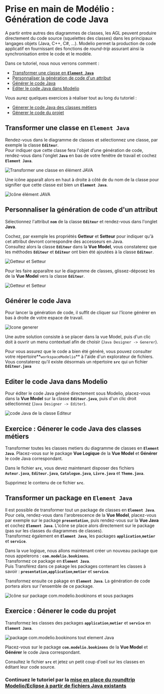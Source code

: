 # Prise en main de Modélio : Génération de code Java
<!-- => retour à la ligne, 2 espaces .... -->


A partir entre autres des diagrammes de classes, les AGL peuvent produire directement du code source (squelettes des classes) dans les principaux langages objets (Java, C++, C#, ...). Modelio permet la production de code applicatif en fournissant des fonctions de *round-trip* assurant ainsi la synchronisation entre le code et le modèle.


Dans ce tutoriel, nous nous verrons comment :

* [Transformer une classe en **`Element Java`**](#transformerClasseEltJav)
* [Personnaliser la génération de code d'un attribut](#personnaliserAttributJava)
* [Générer le code Java](#genererCodeJava)
* [Editer le code Java dans Modelio](#editerCodeJava)


Vous aurez quelques exercices à réaliser tout au long du tutoriel :

* [Génerer le code Java des classes métiers](#aVosCrayons_Exo1)
* [Génerer le code du projet](#aVosCrayons_Exo2)


## Transformer une classe en **`Element Java`** <a id="transformerClasseEltJava"></a>

Rendez-vous dans le diagramme de classes et sélectionnez une classe, par exemple la classe **`Editeur`**.  
Pour indiquer que cette classe fera l'objet d’une génération de code, rendez-vous dans l'onglet **`Java`** en bas de votre fenêtre de travail et cochez **`Element Java`**.

![Transformer une classe en élément JAVA](images/GenerationCode_ElementJava_Classe.png)


Une icône apparaît alors en haut à droite à côté de du nom de la classe pour signifier que cette classe est bien un **`Element Java`**.

![Icône élément JAVA](images/GenerationCode_ElementJava_Classe_Icone.png)


## Personnaliser la génération de code d'un attribut <a id="personnaliserAttributJava"></a>

Sélectionnez l'attribut **`nom`** de la classe **`Editeur`** et rendez-vous dans l'onglet **Java**.

Cochez, par exemple les propriétés **Getteur** et **Setteur** pour indiquer qu'à cet attribut devront correspondre des accesseurs en Java.  
Consultez alors la classe **`Editeur`** dans la **Vue Model**, vous constaterez que les méthodes
**`Editeur`** et **`Editeur`** ont bien été ajoutées à la classe **`Editeur`**.

![Getteur et Setteur](images/GenerationCode_GetteurSetteur.png)

Pour les faire apparaître sur le diagramme de classes, glissez-déposez les de la **Vue Model** vers la classe **`Editeur`**.

![Getteur et Setteur](images/GenerationCode_GetteurSetteur_DC.png)


## Générer le code Java <a id="genererCodeJava"></a>

Pour lancer la génération de code, il suffit de cliquer sur l'îcone générer en bas à droite de votre espace de travail.

![Icone generer](images/GenerationCode_IconeGenerer.png)

Une autre solution consiste à se placer dans la vue Model, puis d'un clic doit à ouvrir un menu contextuel afin de choisir (`Java Designer -> Generer`).

Pour vous assurez que le code a bien été généré, vous pouvez consulter votre répertoire**`workspaceModelio`** à l'aide d'un explorateur de fichiers. Vous constaterez qu'il existe désormais un répertoire **`src`** qui un fichier **`Editeur.java`**


## Editer le code Java dans Modelio <a id="editerCodeJava"></a>

Pour éditer le code Java généré directement sous Modelio, placez-vous dans la **Vue Model** sur la classe **`Editeur.java`**, puis d'un clic droit sélectionnez (`Java Designer -> Editer`).

![code Java de la classe Editeur](images/GenerationCode_EditeurJava.png)

## Exercice : Génerer le code Java des classes métiers <a id="aVosCrayons_Exo1"></a>

Transformer toutes les classes metiers du diagramme de classes en **`Element Java`**. 
Placez-vous sur le package **Vue Logique** de la **Vue Model** et **Générer** le code Java correspondant.

Dans le fichier **`src`**, vous devez maintenant disposer des fichiers **`Auteur.java`**, **`Editeur.java`**, **`Catalogue.java`**, **`Livre.java`** et **`Theme.java`**.

Supprimez le contenu de ce fichier **`src`**.



## Transformer un package en **`Element Java`** <a id="transformerPackageEltJava"></a>

Il est possible de transformer tout un package de classes en **`Element Java`**.  
Pour cela, rendez-vous dans l'arobrescence de la **Vue Model**, placez-vous par exemple sur le package **`presentation`**, puis rendez-vous sur la **Vue Java** et cochez **`Element Java`**.
L'icône se place alors directement sur le package (pas sur les classes du diagrammes de classes).  
Transformez également en **`Element Java`**, les packages **`application`**,**`metier`** et **`service`**.


Dans la vue logique, nous allons maintenant créer un nouveau package que nous appelerons :
**`com.modelio.bookinons`**.   
Transformez ce package en **`Element Java`**.  
Puis Transférez dans ce pakage les packages contenant les classes à savoir : **`presentation`**,**`application`**,**`metier`** et **`service`**.

Transformez ensuite ce pakage en **`Element Java`**. 
La génération de code portera alors sur l'ensemble de ce package.

![Icône sur package com.modelio.bookinons et sous packages](images/GenerationCode_Package.png)



## Exercice : Génerer le code du projet <a id="aVosCrayons_Exo2"></a>

Transformez les classes des packages **`application`**,**`metier`** et **`service`** en **`Element Java`**.

![package com.modelio.bookinons tout element Java](images/GenerationCode_ArborescenceToutJava.png)

Placez-vous sur le package **`com.modelio.bookinons`** de la **Vue Model** et **Générer** le code Java correspondant.

Consultez le fichier **`src`** et jetez un petit coup d'oeil sur les classes en éditant leur code source.


### Continuez le tutoriel par la [mise en place du roundtrip Modelio/Eclipse à partir de fichiers Java existants](Modelio_RoundtripEclipse.md) 

